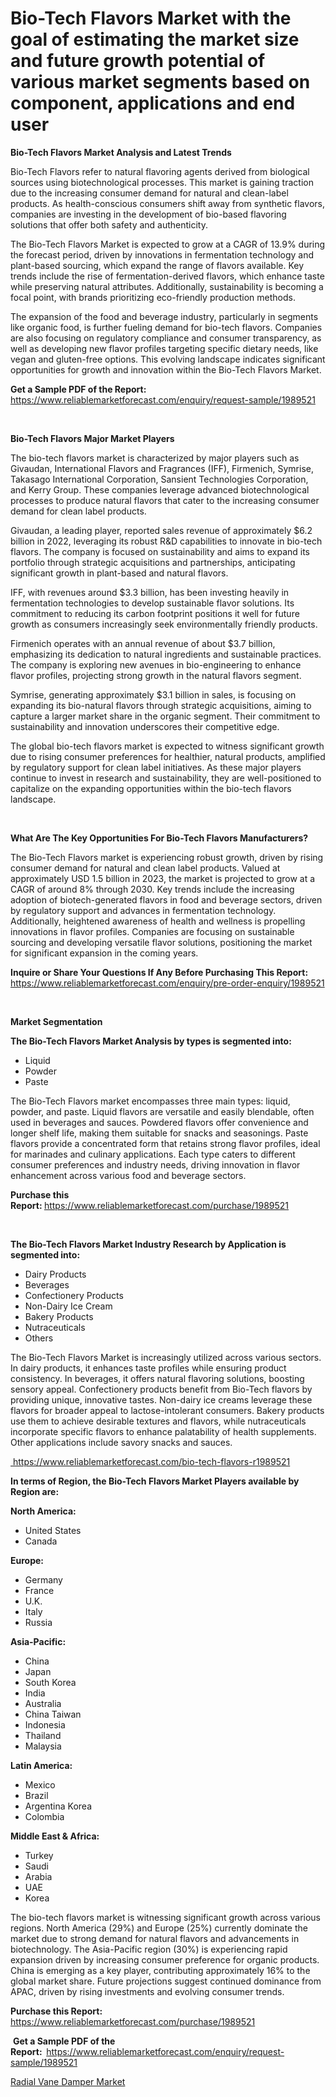 <p><h1>Bio-Tech Flavors Market with the goal of estimating the market size and future growth potential of various market segments based on component, applications and end user</h1></p><p><strong>Bio-Tech Flavors Market Analysis and Latest Trends</strong></p>
<p><p>Bio-Tech Flavors refer to natural flavoring agents derived from biological sources using biotechnological processes. This market is gaining traction due to the increasing consumer demand for natural and clean-label products. As health-conscious consumers shift away from synthetic flavors, companies are investing in the development of bio-based flavoring solutions that offer both safety and authenticity.</p><p>The Bio-Tech Flavors Market is expected to grow at a CAGR of 13.9% during the forecast period, driven by innovations in fermentation technology and plant-based sourcing, which expand the range of flavors available. Key trends include the rise of fermentation-derived flavors, which enhance taste while preserving natural attributes. Additionally, sustainability is becoming a focal point, with brands prioritizing eco-friendly production methods.</p><p>The expansion of the food and beverage industry, particularly in segments like organic food, is further fueling demand for bio-tech flavors. Companies are also focusing on regulatory compliance and consumer transparency, as well as developing new flavor profiles targeting specific dietary needs, like vegan and gluten-free options. This evolving landscape indicates significant opportunities for growth and innovation within the Bio-Tech Flavors Market.</p></p>
<p><strong>Get a Sample PDF of the Report:&nbsp;</strong> <a href="https://www.reliablemarketforecast.com/enquiry/request-sample/1989521?utm_campaign=2318&utm_medium=2&utm_source=Github&utm_content=ia&utm_term=28022025&utm_id=bio-tech-flavors">https://www.reliablemarketforecast.com/enquiry/request-sample/1989521</a></p>
<p>&nbsp;</p>
<p><strong>Bio-Tech Flavors Major Market Players</strong></p>
<p><p>The bio-tech flavors market is characterized by major players such as Givaudan, International Flavors and Fragrances (IFF), Firmenich, Symrise, Takasago International Corporation, Sansient Technologies Corporation, and Kerry Group. These companies leverage advanced biotechnological processes to produce natural flavors that cater to the increasing consumer demand for clean label products.</p><p>Givaudan, a leading player, reported sales revenue of approximately $6.2 billion in 2022, leveraging its robust R&D capabilities to innovate in bio-tech flavors. The company is focused on sustainability and aims to expand its portfolio through strategic acquisitions and partnerships, anticipating significant growth in plant-based and natural flavors.</p><p>IFF, with revenues around $3.3 billion, has been investing heavily in fermentation technologies to develop sustainable flavor solutions. Its commitment to reducing its carbon footprint positions it well for future growth as consumers increasingly seek environmentally friendly products.</p><p>Firmenich operates with an annual revenue of about $3.7 billion, emphasizing its dedication to natural ingredients and sustainable practices. The company is exploring new avenues in bio-engineering to enhance flavor profiles, projecting strong growth in the natural flavors segment.</p><p>Symrise, generating approximately $3.1 billion in sales, is focusing on expanding its bio-natural flavors through strategic acquisitions, aiming to capture a larger market share in the organic segment. Their commitment to sustainability and innovation underscores their competitive edge.</p><p>The global bio-tech flavors market is expected to witness significant growth due to rising consumer preferences for healthier, natural products, amplified by regulatory support for clean label initiatives. As these major players continue to invest in research and sustainability, they are well-positioned to capitalize on the expanding opportunities within the bio-tech flavors landscape.</p></p>
<p>&nbsp;</p>
<p><strong>What Are The Key Opportunities For Bio-Tech Flavors Manufacturers?</strong></p>
<p><p>The Bio-Tech Flavors market is experiencing robust growth, driven by rising consumer demand for natural and clean label products. Valued at approximately USD 1.5 billion in 2023, the market is projected to grow at a CAGR of around 8% through 2030. Key trends include the increasing adoption of biotech-generated flavors in food and beverage sectors, driven by regulatory support and advances in fermentation technology. Additionally, heightened awareness of health and wellness is propelling innovations in flavor profiles. Companies are focusing on sustainable sourcing and developing versatile flavor solutions, positioning the market for significant expansion in the coming years.</p></p>
<p><strong>Inquire or Share Your Questions If Any Before Purchasing This Report:</strong> <a href="https://www.reliablemarketforecast.com/enquiry/pre-order-enquiry/1989521?utm_campaign=2318&utm_medium=2&utm_source=Github&utm_content=ia&utm_term=28022025&utm_id=bio-tech-flavors">https://www.reliablemarketforecast.com/enquiry/pre-order-enquiry/1989521</a></p>
<p>&nbsp;</p>
<p><strong>Market Segmentation</strong></p>
<p><strong>The Bio-Tech Flavors Market Analysis by types is segmented into:</strong></p>
<p><ul><li>Liquid</li><li>Powder</li><li>Paste</li></ul></p>
<p><p>The Bio-Tech Flavors market encompasses three main types: liquid, powder, and paste. Liquid flavors are versatile and easily blendable, often used in beverages and sauces. Powdered flavors offer convenience and longer shelf life, making them suitable for snacks and seasonings. Paste flavors provide a concentrated form that retains strong flavor profiles, ideal for marinades and culinary applications. Each type caters to different consumer preferences and industry needs, driving innovation in flavor enhancement across various food and beverage sectors.</p></p>
<p><strong>Purchase this Report:&nbsp;</strong><a href="https://www.reliablemarketforecast.com/purchase/1989521?utm_campaign=2318&utm_medium=2&utm_source=Github&utm_content=ia&utm_term=28022025&utm_id=bio-tech-flavors">https://www.reliablemarketforecast.com/purchase/1989521</a></p>
<p>&nbsp;</p>
<p><strong>The Bio-Tech Flavors Market Industry Research by Application is segmented into:</strong></p>
<p><ul><li>Dairy Products</li><li>Beverages</li><li>Confectionery Products</li><li>Non-Dairy Ice Cream</li><li>Bakery Products</li><li>Nutraceuticals</li><li>Others</li></ul></p>
<p><p>The Bio-Tech Flavors Market is increasingly utilized across various sectors. In dairy products, it enhances taste profiles while ensuring product consistency. In beverages, it offers natural flavoring solutions, boosting sensory appeal. Confectionery products benefit from Bio-Tech flavors by providing unique, innovative tastes. Non-dairy ice creams leverage these flavors for broader appeal to lactose-intolerant consumers. Bakery products use them to achieve desirable textures and flavors, while nutraceuticals incorporate specific flavors to enhance palatability of health supplements. Other applications include savory snacks and sauces.</p></p>
<p><a href="https://www.reliablemarketforecast.com/bio-tech-flavors-r1989521?utm_campaign=2318&utm_medium=2&utm_source=Github&utm_content=ia&utm_term=28022025&utm_id=bio-tech-flavors">&nbsp;https://www.reliablemarketforecast.com/bio-tech-flavors-r1989521</a></p>
<p><strong>In terms of Region, the Bio-Tech Flavors Market Players available by Region are:</strong></p>
<p>
    <p> <strong> North America: </strong>
        <ul>
            <li>United States</li>
            <li>Canada</li>
        </ul>
        </p> 
    <p> <strong> Europe: </strong>
        <ul>
            <li>Germany</li>
            <li>France</li>
            <li>U.K.</li>
            <li>Italy</li>
            <li>Russia</li>
        </ul>
        </p> 
    <p> <strong> Asia-Pacific: </strong>
        <ul>
            <li>China</li>
            <li>Japan</li>
            <li>South Korea</li>
            <li>India</li>
            <li>Australia</li>
            <li>China Taiwan</li>
            <li>Indonesia</li>
            <li>Thailand</li>
            <li>Malaysia</li>
        </ul>
        </p> 
    <p> <strong> Latin America: </strong>
        <ul>
            <li>Mexico</li>
            <li>Brazil</li>
            <li>Argentina Korea</li>
            <li>Colombia</li>
        </ul>
        </p> 
    <p> <strong> Middle East & Africa: </strong>
        <ul>
            <li>Turkey</li>
            <li>Saudi</li>
            <li>Arabia</li>
            <li>UAE</li>
            <li>Korea</li>
        </ul>
    </p>
    </p>
<p><p>The bio-tech flavors market is witnessing significant growth across various regions. North America (29%) and Europe (25%) currently dominate the market due to strong demand for natural flavors and advancements in biotechnology. The Asia-Pacific region (30%) is experiencing rapid expansion driven by increasing consumer preference for organic products. China is emerging as a key player, contributing approximately 16% to the global market share. Future projections suggest continued dominance from APAC, driven by rising investments and evolving consumer trends.</p></p>
<p><strong>Purchase this Report: </strong><a href="https://www.reliablemarketforecast.com/purchase/1989521?utm_campaign=2318&utm_medium=2&utm_source=Github&utm_content=ia&utm_term=28022025&utm_id=bio-tech-flavors">https://www.reliablemarketforecast.com/purchase/1989521</a></p>
<p>&nbsp;<strong>Get a Sample PDF of the Report:&nbsp;&nbsp;</strong><a href="https://www.reliablemarketforecast.com/enquiry/request-sample/1989521?utm_campaign=2318&utm_medium=2&utm_source=Github&utm_content=ia&utm_term=28022025&utm_id=bio-tech-flavors">https://www.reliablemarketforecast.com/enquiry/request-sample/1989521</a></p>
<p><strong></strong></p>
<p><p><a href="https://github.com/tumacaakesha78/Market-Research-Report-List-1/blob/main/radial-vane-damper-market.md?utm_campaign=2318&utm_medium=2&utm_source=Github&utm_content=ia&utm_term=28022025&utm_id=bio-tech-flavors">Radial Vane Damper Market</a></p></p>